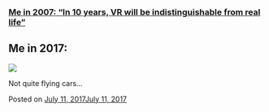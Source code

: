 
### [Me in 2007: “In 10 years, VR will be indistinguishable from real life”](https://fazthebro.com/2017/07/11/me-in-2007-in-10-years-vr-will-be-indistinguishable-from-real-life/)

Me in 2017:
-----------

![](https://fazthebro.com/wp-content/uploads/2017/07/dab.jpg)

Not quite flying cars…

Posted on [July 11, 2017July 11, 2017](https://fazthebro.com/2017/07/11/prime-day-deals/)
